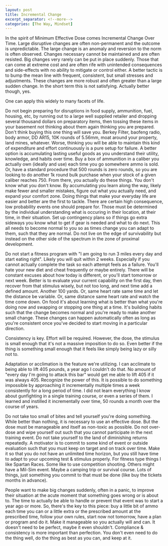 ```yaml
---
layout: post
title: Incremental Change
excerpt_separator: <!--more-->
categories: [The Way, Mindset]
---
```

In the spirit of Minimum Effective Dose comes Incremental Change Over Time. Large disruptive changes are often non-permanent and the outcome is unpredictable. The large change is an anomaly and reversion to the norm is often observed. Changes necessary cannot be maintained and are often resisted. Big changes very rarely can be put in place suddenly. Those that can come at extreme cost and are often rife with unintended consequences and side-effects with no ability to mitigate or control either. A better tactic is to bump the mean line with frequent, consistent, but small stresses and adjustments. These changes are more robust and often greater than a large sudden change. In the short term this is not satisfying. Actually better though, yes.
<!--more-->


One can apply this widely to many facets of life. 


Do not begin preparing for disruptions in food supply, ammunition, fuel, housing, etc, by running out to a large well supplied retailer and dropping several thousand dollars on preparatory items, then tossing these items in your basement not thinking about them again thinking you are prepared. Don't think buying this one thing will save you. Berkey Filter, baofeng radio, body armor, DD AR15, 10K rounds of 5.56mm, moat around your property, land mines, whatever. Worse, thinking you will be able to maintain this kind of expenditure and effort continuously is a pure setup for failure. A better option is accumulating lasting useful goods as you understand their utility, knowledge, and habits over time. Buy a box of ammunition in a caliber you actually own (ideally and use) each time you go somewhere ammo is sold. Or, have a standard procedure that 500 rounds is zero rounds, so you are looking to do another 1k round bulk purchase when your stock of a given caliber reaches 750. From there, you actually do these things. You don't know what you don't know. By accumulating you learn along the way, likely make fewer and smaller mistakes, figure out what you actually need, and expand your comfort zone. Doing things that make your everyday life are easier and better are the first to tackle. There are certain high consequence, low probability events one should prepare for. Those must be determined by the individual understanding what is occuring in their location, at their time, in their situation. Set up contingency plans so if things go extra sideways you know what to get if gear is needed and what to do next. This all needs to become normal to you so as times change you can adapt to them, such that they are normal. Do not live on the edge of survivability but instead on the other side of the spectrum in the zone of proximal development.


Do not start a fitness program with "I am going to run 3 miles every day and start eating right". Likely you will quit within 2 weeks. Especially if you cannot actually complete the task so each attempt feels as a failure. You'll hate your new diet and cheat frequently or maybe entirely. There will be constant excuses about how today is different, or you'll start tomorrow or next week. Better is to evaluate your current capability on the first day, then recover from that stimulus wisely, but not too long, and next time add a defined amount. Another 100 yards. Or, same heart rate same time and let the distance be variable. Or, same distance same heart rate and watch the time come down. On food it's about learning what is better than what you're doing now and swapping or stopping one thing at a time. It's building habits such that the change becomes normal and you're ready to make another small change. These changes can happen automatically often as long as you're consistent once you've decided to start moving in a particular direction. 


Consistency is key. Effort will be required. However, the dose, the stimulus is small enough that it's not a massive imposition to do so. Even better if the thing is something small enough that it feels like simply being lazy or silly not to.


Adaptation or acclimation is the feature we're utilizing. I can acclimate to being able to lift 405 pounds, a year ago I couldn't do that. No amount of "every day I'm going to attack this bar" would get me able to lift 405 if it was always 405. Recognize the power of this. It is possible to do something impossible by approaching it incrementally multiple times a week consistently for a long period of time. I did not learn everything I know about gunfighting in a single training course, or even a series of them. I learned and instilled it incrementally over time, 50 rounds a month over the course of years.


Do not take too small of bites and tell yourself you're doing something. While better than nothing, it is necessary to use an effective dose. But the dose must be manageable and itself as non-toxic as possible. Do not over-dose and wipe yourself out such that you cannot participate in the next training event. Do not take yourself to the land of diminishing returns repeatedly. A motivator is to commit to some kind of event or outside evaluation such that you must keep on target and on track over time. Make it so that you do not have an unlimited time horizon, but you still have time to adapt to your upcoming test & stimulus properly. For fitness type things I like Spartan Races. Some like to use competition shooting. Others might have a Mil-Sim event. Maybe a camping trip or survival course. Lots of things, just something you commit to that must be done (like buy the tickets months in advance).


People want to make big changes suddenly, often in a panic, to improve their situation at the acute moment that something goes wrong or is about to. The time to actually be able to handle or prevent that event was to start a year ago or more. So, there's the key to this piece: buy a little bit of ammo each time you can or a little extra or the prescribed amount at the prescribed time, follow your own rules, start now not tomorrow, have a plan or program and do it. Make it manageable so you actually will and can. It doesn't need to be perfect, maybe it even shouldn't. Compliance & consistency is more important than perfection. You don't even need to do the thing well, do the thing as best as you can, and keep at it.
